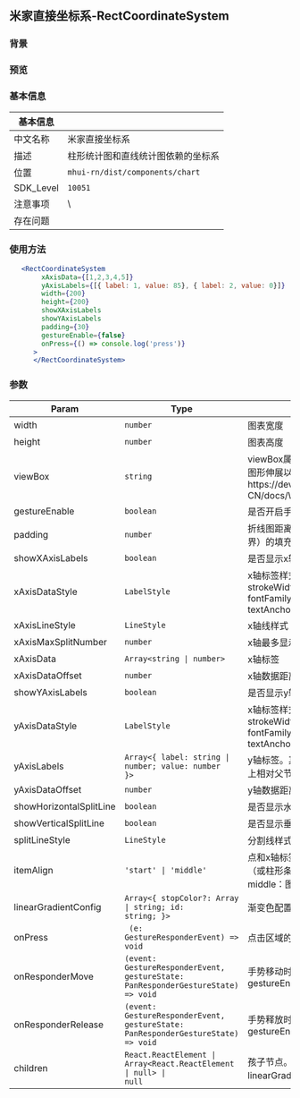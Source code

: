 ## 米家直接坐标系-RectCoordinateSystem

### 背景
### 预览


### 基本信息

| 基本信息  |                                    |
| --------- | ---------------------------------- |
| 中文名称  | 米家直接坐标系                     |
| 描述      | 柱形统计图和直线统计图依赖的坐标系 |
| 位置      | `mhui-rn/dist/components/chart`    |
| SDK_Level | `10051`                            |
| 注意事项  | \                                  |
| 存在问题  |                                    |

### 使用方法
```jsx
   <RectCoordinateSystem
        xAxisData={[1,2,3,4,5]}
        yAxisLabels={[{ label: 1, value: 85}, { label: 2, value: 0}]}
        width={200}
        height={200}
        showXAxisLabels
        showYAxisLabels
        padding={30}
        gestureEnable={false}
        onPress={() => console.log('press')}
      >
      </RectCoordinateSystem>

```
### 参数
| Param               | Type                                  | Description                                                                                                                           |
| ------------------- | ------------------------------------- | ------------------------------------------------------------------------------------------------------------------------------------- |
| width               | <code>number</code>                   | 图表宽度                                                                                                                              |
| height              | <code>number</code>                   | 图表高度                                                                                                                              |
| viewBox             | <code>string</code>                   | viewBox属性允许指定一个给定的一组图形伸展以适应特定的容器元素。参考https://developer.mozilla.org/zh-CN/docs/Web/SVG/Attribute/viewBox |
| gestureEnable       | <code>boolean</code>                  | 是否开启手势。默认为true                                                                                                              |
| padding             | <code>number</code>                   | 折线图距离左右和下边界（不包括上边界）的填充。默认30                                                                                                          |
| showXAxisLabels     | <code>boolean</code>                  | 是否显示x轴标签。默认显示                                                                                                             |
| xAxisDataStyle      | <code>LabelStyle</code>               | x轴标签样式.默认 {  fill: '#B2B2B2', strokeWidth: '0.5', fontSize: '10', fontFamily: 'MILanPro--GB1-4', textAnchor: 'middle', }       |
| xAxisLineStyle      | <code>LineStyle</code>                | x轴线样式                                                                                                                             |
| xAxisMaxSplitNumber | <code>number</code>                   | x轴最多显示的标签。默认7                                                                                                              |
| xAxisData           | <code>Array<string \| number></code> | x轴标签     |
| xAxisDataOffset     | <code>number</code>                   | x轴数据距离x轴的偏移。默认30。       |
| showYAxisLabels    | <code>boolean</code>   | 是否显示y轴标签。默认显示   |
| yAxisDataStyle    | <code>LabelStyle</code>         | x轴标签样式.默认 {  fill: '#B2B2B2', strokeWidth: '0.5', fontSize: '10', fontFamily: 'MILanPro--GB1-4', textAnchor: 'middle', }   |
| yAxisLabels    | <code>Array<{ label: string \| number; value: number }></code>     | y轴标签。其中,value属性为在y轴方向上相对父节点的偏移量   |
| yAxisDataOffset    | <code>number</code>                   | y轴数据距离y轴的偏移。默认0。   |
| showHorizontalSplitLine    | <code>boolean</code>                   | 是否显示水平分割线。默认显示   |
| showVerticalSplitLine    | <code>boolean</code>                   | 是否显示垂直分割线。默认不显示   |
|splitLineStyle|<code>LineStyle</code>| 分割线样式 |
|itemAlign| <code>'start' \| 'middle'</code>  |点和x轴标签的对齐方式。start:图表项（或柱形条或折线点）位于分割线上；middle：图表项位于相邻分割线中间 |
|linearGradientConfig| <code>Array<{ stopColor?: Array<StopColorType> \| string;  id: string; }></code> | 渐变色配置 |
| onPress    | <code> (e: GestureResponderEvent) => void </code>    | 点击区域的回调函数   |
|onResponderMove|<code>(event: GestureResponderEvent, gestureState: PanResponderGestureState) => void</code>|手势移动时的回调。需要开启gestureEnable|
|onResponderRelease|<code>(event: GestureResponderEvent, gestureState: PanResponderGestureState) => void</code>|手势释放时的回调。需要开启gestureEnable|
| children| <code>React.ReactElement \| Array<React.ReactElement \| null> \| null</code>| 孩子节点。可以应用linearGradientConfig生成的Defs |
